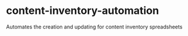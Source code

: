 # content-inventory-automation
Automates the creation and updating for content inventory spreadsheets
